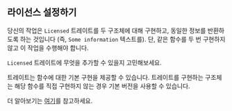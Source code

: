 ## 라이선스 설정하기

당신의 작업은 `Licensed` 트레이트를 두 구조체에 대해 구현하고, 동일한 정보를 반환하도록 하는 것입니다 (즉, `Some information` 텍스트를). 단, 같은 함수를 두 번 구현하지 않고 이 작업을 수행해야 합니다.

`Licensed` 트레이트에 무엇을 추가할 수 있을지 고민해보세요.

<div class="hint">
트레이트는 함수에 대한 기본 구현을 제공할 수 있습니다. 트레이트를 구현하는 구조체는 해당 함수를 직접 구현하지 않는 경우 기본 버전을 사용할 수 있습니다.

더 알아보기는 [여기](course://Generic+Types,+Traits,+and+Lifetime/Traits/Default+Implementations)를 참고하세요.
</div>